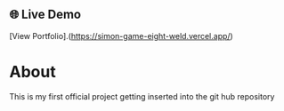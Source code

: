 
## 🌐 Live Demo
[View Portfolio].(https://simon-game-eight-weld.vercel.app/)


# About 
This is my first official project getting inserted into the git hub repository
